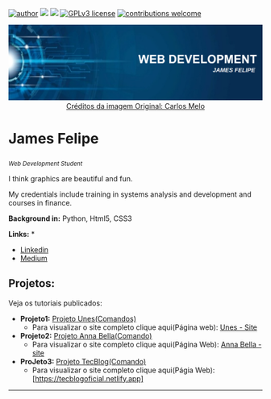[![author](https://img.shields.io/badge/author-JamesFelipe-red.svg)](https://www.linkedin.com/in/james-felipe-6a4a2a1a7) [![](https://img.shields.io/badge/HTML5+-orange.svg)]() [![](https://img.shields.io/badge/CSS3+-blue.svg)]() [![GPLv3 license](https://img.shields.io/badge/License-GPLv3-blue.svg)](http://perso.crans.org/besson/LICENSE.html) [![contributions welcome](https://img.shields.io/badge/contributions-welcome-brightgreen.svg?style=flat)](https://github.com/carlosfab/data_science/issues)

<p align="center">
  <img src="bannerWeb.png" >
  <a href='https://github.com/carlosfab/template_portfolio' style='text-decoration='red' >Créditos da imagem Original: Carlos Melo</a>
</p>

# James Felipe
<sub>*Web Development Student*</sub>

I think graphics are beautiful and fun.

My credentials include training in systems analysis and development and courses in finance.

**Background in:** Python, Html5, CSS3

**Links:**
*
* [Linkedin](https://www.linkedin.com/in/james-felipe-6a4a2a1a7)
* [Medium](https://medium.com/@jamesfelipe)


## Projetos:
Veja os tutoriais publicados:

* **Projeto1:** [Projeto Unes(Comandos)](https://github.com/JamesFelipe/projetos_web/tree/main/1-%20Unes)
  * Para visualizar o site completo clique aqui(Página web): [Unes - Site](https://universidadeunesoficial.netlify.app/)
* **Projeto2:** [Projeto Anna Bella(Comando)](https://github.com/JamesFelipe/projetos_web/tree/main/2-AnnaBella)
    * Para visualizar o site completo clique aqui(Página Web): [Anna Bella - site](https://annabellaoficial.netlify.app/)
* **ProJeto3:** [Projeto TecBlog(Comando)]()
    * Para visualizar o site completo clique aqui(Págia Web): [https://tecblogoficial.netlify.app]
---




